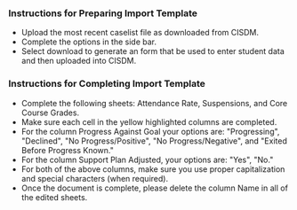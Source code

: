 ### Instructions for Preparing Import Template

* Upload the most recent caselist file as downloaded from CISDM. 
* Complete the options in the side bar.
* Select download to generate an form that be used to enter student data and then uploaded into CISDM. 

### Instructions for Completing Import Template

* Complete the following sheets: Attendance Rate, Suspensions, and Core Course Grades.
* Make sure each cell in the yellow highlighted columns are completed.
* For the column Progress Against Goal your options are: "Progressing", "Declined", "No Progress/Positive", "No Progress/Negative", and "Exited Before Progress Known."
* For the column Support Plan Adjusted, your options are: "Yes", "No."
* For both of the above columns, make sure you use proper capitalization and special characters (when required).
* Once the document is complete, please delete the column Name in all of the edited sheets. 


